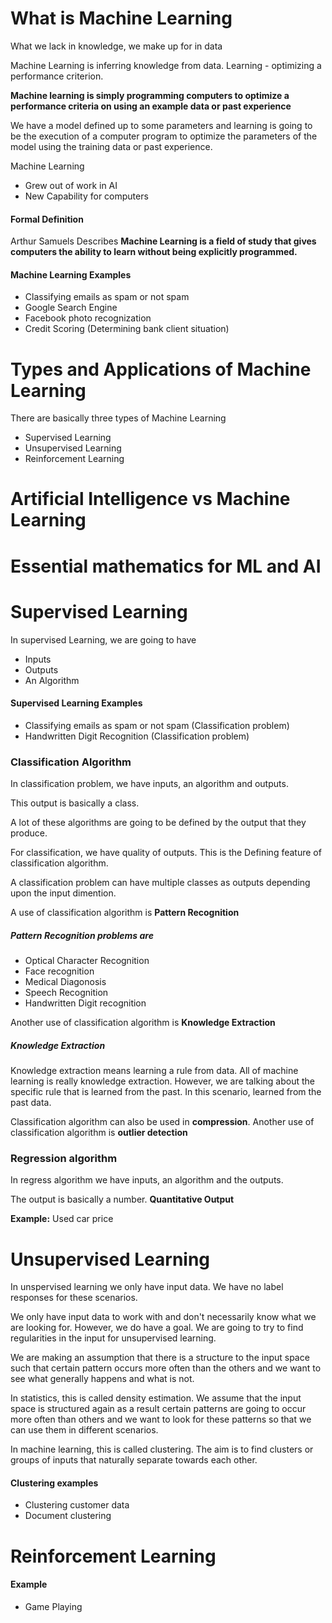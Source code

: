 # What is Machine Learning

What we lack in knowledge, we make up for in data

Machine Learning is inferring knowledge from data. Learning - optimizing a performance criterion.

**Machine learning is simply programming computers to optimize a performance criteria on using an example data or past experience**

We have a model defined up to some parameters and learning is going to be the execution of a computer program to optimize the parameters of the model using the training data or past experience.

Machine Learning

- Grew out of work in AI
- New Capability for computers

#### Formal Definition

Arthur Samuels Describes **Machine Learning is a field of study that gives computers the ability to learn without being explicitly programmed.**

#### Machine Learning Examples

- Classifying emails as spam or not spam
- Google Search Engine
- Facebook photo recognization
- Credit Scoring (Determining bank client situation)


# Types and Applications of Machine Learning

There are basically three types of Machine Learning

- Supervised Learning
- Unsupervised Learning
- Reinforcement Learning

# Artificial Intelligence vs Machine Learning

# Essential mathematics for ML and AI

# Supervised Learning

In supervised Learning, we are going to have

- Inputs
- Outputs
- An Algorithm
  
#### Supervised Learning Examples

- Classifying emails as spam or not spam (Classification problem)
- Handwritten Digit Recognition (Classification problem)

### Classification Algorithm

In classification problem, we have inputs, an algorithm and outputs.

This output is basically a class.

A lot of these algorithms are going to be defined by the output that they produce.

For classification, we have quality of outputs. This is the Defining feature of classification algorithm.

A classification problem can have multiple classes as outputs depending upon the input dimention.

A use of classification algorithm is **Pattern Recognition**

##### Pattern Recognition problems are

- Optical Character Recognition
- Face recognition
- Medical Diagonosis
- Speech Recognition
- Handwritten Digit recognition

Another use of classification algorithm is **Knowledge Extraction**

##### Knowledge Extraction

Knowledge extraction means learning a rule from data. All of machine learning is really knowledge extraction. However, we are talking about the specific rule that is learned from the past. In this scenario, learned from the past data.

Classification algorithm can also be used in **compression**. Another use of classification algorithm is **outlier detection**

### Regression algorithm

In regress algorithm we have inputs, an algorithm and the outputs.

The output is basically a number. **Quantitative Output**

**Example:** Used car price

# Unsupervised Learning

In unspervised learning we only have input data. We have no label responses for these scenarios.

We only have input data to work with and don't necessarily know what we are looking for. However, we do have a goal. We are going to try to find regularities in the input for unsupervised learning.

We are making an assumption that there is a structure to the input space such that certain pattern occurs more often than the others and we want to see what generally happens and what is not.

In statistics, this is called density estimation. We assume that the input space is structured again as a result certain patterns are going to occur more often than others and we want to look for these patterns so that we can use them in different scenarios.

In machine learning, this is called clustering. The aim is to find clusters or groups of inputs that naturally separate towards each other.

#### Clustering examples

- Clustering customer data
- Document clustering

# Reinforcement Learning



#### Example

- Game Playing